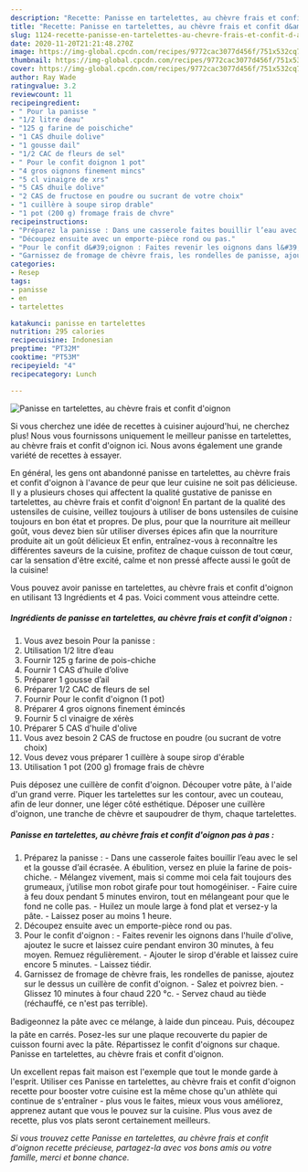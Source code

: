 ```yaml
---
description: "Recette: Panisse en tartelettes, au chèvre frais et confit d&amp;#39;oignon"
title: "Recette: Panisse en tartelettes, au chèvre frais et confit d&amp;#39;oignon"
slug: 1124-recette-panisse-en-tartelettes-au-chevre-frais-et-confit-d-and-39-oignon
date: 2020-11-20T21:21:48.270Z
image: https://img-global.cpcdn.com/recipes/9772cac3077d456f/751x532cq70/panisse-en-tartelettes-au-chevre-frais-et-confit-doignon-photo-principale-de-la-recette.jpg
thumbnail: https://img-global.cpcdn.com/recipes/9772cac3077d456f/751x532cq70/panisse-en-tartelettes-au-chevre-frais-et-confit-doignon-photo-principale-de-la-recette.jpg
cover: https://img-global.cpcdn.com/recipes/9772cac3077d456f/751x532cq70/panisse-en-tartelettes-au-chevre-frais-et-confit-doignon-photo-principale-de-la-recette.jpg
author: Ray Wade
ratingvalue: 3.2
reviewcount: 11
recipeingredient:
- " Pour la panisse "
- "1/2 litre deau"
- "125 g farine de poischiche"
- "1 CAS dhuile dolive"
- "1 gousse dail"
- "1/2 CAC de fleurs de sel"
- " Pour le confit doignon 1 pot"
- "4 gros oignons finement mincs"
- "5 cl vinaigre de xrs"
- "5 CAS dhuile dolive"
- "2 CAS de fructose en poudre ou sucrant de votre choix"
- "1 cuillère à soupe sirop drable"
- "1 pot (200 g) fromage frais de chvre"
recipeinstructions:
- "Préparez la panisse : Dans une casserole faites bouillir l’eau avec le sel et la gousse d’ail écrasée. A ébulition, versez en pluie la farine de pois-chiche. Mélangez vivement, mais si comme moi cela fait toujours des grumeaux, j’utilise mon robot girafe pour tout homogéiniser. Faire cuire à feu doux pendant 5 minutes environ, tout en mélangeant pour que le fond ne colle pas. Huilez un moule large à fond plat et versez-y la pâte. Laissez poser au moins 1 heure."
- "Découpez ensuite avec un emporte-pièce rond ou pas."
- "Pour le confit d&#39;oignon : Faites revenir les oignons dans l&#39;huile d&#39;olive, ajoutez le sucre et laissez cuire pendant environ 30 minutes, à feu moyen. Remuez régulièrement. Ajouter le sirop d&#39;érable et laissez cuire encore 5 minutes. Laissez tiédir."
- "Garnissez de fromage de chèvre frais, les rondelles de panisse, ajoutez sur le dessus un cuillère de confit d&#39;oignon. Salez et poivrez bien. Glissez 10 minutes à four chaud 220 °c. Servez chaud au tiède (réchauffé, ce n&#39;est pas terrible)."
categories:
- Resep
tags:
- panisse
- en
- tartelettes

katakunci: panisse en tartelettes 
nutrition: 295 calories
recipecuisine: Indonesian
preptime: "PT32M"
cooktime: "PT53M"
recipeyield: "4"
recipecategory: Lunch

---
```



![Panisse en tartelettes, au chèvre frais et confit d&#39;oignon](https://img-global.cpcdn.com/recipes/9772cac3077d456f/751x532cq70/panisse-en-tartelettes-au-chevre-frais-et-confit-doignon-photo-principale-de-la-recette.jpg)

Si vous cherchez une idée de recettes à cuisiner aujourd'hui, ne cherchez plus! Nous vous fournissons uniquement le meilleur panisse en tartelettes, au chèvre frais et confit d&#39;oignon ici. Nous avons également une grande variété de recettes à essayer.

En général, les gens ont abandonné panisse en tartelettes, au chèvre frais et confit d&#39;oignon à l'avance de peur que leur cuisine ne soit pas délicieuse. Il y a plusieurs choses qui affectent la qualité gustative de panisse en tartelettes, au chèvre frais et confit d&#39;oignon! En partant de la qualité des ustensiles de cuisine, veillez toujours à utiliser de bons ustensiles de cuisine toujours en bon état et propres. De plus, pour que la nourriture ait meilleur goût, vous devez bien sûr utiliser diverses épices afin que la nourriture produite ait un goût délicieux Et enfin, entraînez-vous à reconnaître les différentes saveurs de la cuisine, profitez de chaque cuisson de tout cœur, car la sensation d'être excité, calme et non pressé affecte aussi le goût de la cuisine!

<!--inarticleads1-->

Vous pouvez avoir panisse en tartelettes, au chèvre frais et confit d&#39;oignon en utilisant 13 Ingrédients et 4 pas. Voici comment vous atteindre cette.

##### Ingrédients de panisse en tartelettes, au chèvre frais et confit d&#39;oignon :

1. Vous avez besoin  Pour la panisse :
1. Utilisation 1/2 litre d’eau
1. Fournir 125 g farine de pois-chiche
1. Fournir 1 CAS d’huile d’olive
1. Préparer 1 gousse d’ail
1. Préparer 1/2 CAC de fleurs de sel
1. Fournir  Pour le confit d&#39;oignon (1 pot)
1. Préparer 4 gros oignons finement émincés
1. Fournir 5 cl vinaigre de xérès
1. Préparer 5 CAS d&#39;huile d&#39;olive
1. Vous avez besoin 2 CAS de fructose en poudre (ou sucrant de votre choix)
1. Vous devez vous préparer 1 cuillère à soupe sirop d&#39;érable
1. Utilisation 1 pot (200 g) fromage frais de chèvre


Puis déposez une cuillère de confit d&#39;oignon. Découper votre pâte, à l&#39;aide d&#39;un grand verre. Piquer les tartelettes sur les contour, avec un couteau, afin de leur donner, une léger côté esthétique. Déposer une cuillère d&#39;oignon, une tranche de chèvre et saupoudrer de thym, chaque tartelettes. 

<!--inarticleads2-->

##### Panisse en tartelettes, au chèvre frais et confit d&#39;oignon pas à pas :

1. Préparez la panisse : - Dans une casserole faites bouillir l’eau avec le sel et la gousse d’ail écrasée. A ébulition, versez en pluie la farine de pois-chiche. - Mélangez vivement, mais si comme moi cela fait toujours des grumeaux, j’utilise mon robot girafe pour tout homogéiniser. - Faire cuire à feu doux pendant 5 minutes environ, tout en mélangeant pour que le fond ne colle pas. - Huilez un moule large à fond plat et versez-y la pâte. - Laissez poser au moins 1 heure.
1. Découpez ensuite avec un emporte-pièce rond ou pas.
1. Pour le confit d&#39;oignon : - Faites revenir les oignons dans l&#39;huile d&#39;olive, ajoutez le sucre et laissez cuire pendant environ 30 minutes, à feu moyen. Remuez régulièrement. - Ajouter le sirop d&#39;érable et laissez cuire encore 5 minutes. - Laissez tiédir.
1. Garnissez de fromage de chèvre frais, les rondelles de panisse, ajoutez sur le dessus un cuillère de confit d&#39;oignon. - Salez et poivrez bien. - Glissez 10 minutes à four chaud 220 °c. - Servez chaud au tiède (réchauffé, ce n&#39;est pas terrible).


Badigeonnez la pâte avec ce mélange, à laide dun pinceau. Puis, découpez la pâte en carrés. Posez-les sur une plaque recouverte du papier de cuisson fourni avec la pâte. Répartissez le confit d&#39;oignons sur chaque. Panisse en tartelettes, au chèvre frais et confit d&#39;oignon. 

<!--inarticleads1-->

<p>
Un excellent repas fait maison est l'exemple que tout le monde garde à l'esprit. Utiliser ces Panisse en tartelettes, au chèvre frais et confit d&#39;oignon recette pour booster votre cuisine est la même chose qu'un athlète qui continue de s'entraîner - plus vous le faites, mieux vous vous améliorez, apprenez autant que vous le pouvez sur la cuisine. Plus vous avez de recette, plus vos plats seront certainement meilleurs.
</p>

<p>
<i>Si vous trouvez cette Panisse en tartelettes, au chèvre frais et confit d&#39;oignon recette précieuse, partagez-la avec vos bons amis ou votre famille, merci et bonne chance.</i>
</p>
